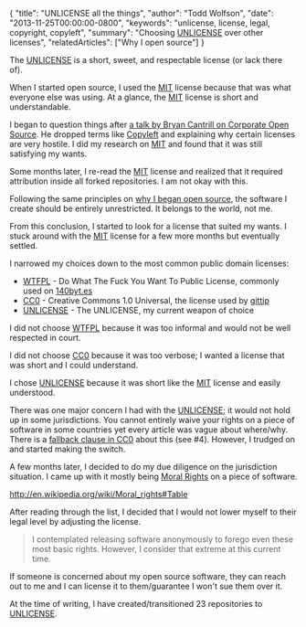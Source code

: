 {
  "title": "UNLICENSE all the things",
  "author": "Todd Wolfson",
  "date": "2013-11-25T00:00:00-0800",
  "keywords": "unlicense, license, legal, copyright, copyleft",
  "summary": "Choosing [UNLICENSE](http://unlicense.org/) over other licenses",
  "relatedArticles": ["Why I open source"]
}

The [UNLICENSE][] is a short, sweet, and respectable license (or lack there of).

[UNLICENSE]: http://unlicense.org/

When I started open source, I used the [MIT][] license because that was what everyone else was using. At a glance, the [MIT][] license is short and understandable.

[MIT]: http://choosealicense.com/licenses/mit/

I began to question things after [a talk by Bryan Cantrill on Corporate Open Source][bryan-cantrill]. He dropped terms like [Copyleft][] and explaining why certain licenses are very hostile. I did my research on [MIT][] and found that it was still satisfying my wants.

[bryan-cantrill]: http://smartos.org/2012/07/27/corporate-open-source-anti-patterns-doing-it-wrong/
[Copyleft]: http://en.wikipedia.org/wiki/Copyleft

Some months later, I re-read the [MIT][] license and realized that it required attribution inside all forked repositories. I am not okay with this.

Following the same principles on [why I began open source][], the software I create should be entirely unrestricted. It belongs to the world, not me.

[why I began open source]: /2013-04-22-why-i-open-source

From this conclusion, I started to look for a license that suited my wants. I stuck around with the [MIT][] license for a few more months but eventually settled.

I narrowed my choices down to the most common public domain licenses:

- [WTFPL][] - Do What The Fuck You Want To Public License, commonly used on [140byt.es][]
- [CC0][] - Creative Commons 1.0 Universal, the license used by [gittip][]
- [UNLICENSE][] - The UNLICENSE, my current weapon of choice

[WTFPL]: http://www.wtfpl.net/
[140byt.es]: http://140byt.es/
[CC0]: http://creativecommons.org/publicdomain/zero/1.0/
[gittip]: https://github.com/gittip/www.gittip.com/blob/10.1.42/CONTRIBUTING.md

I did not choose [WTFPL][] because it was too informal and would not be well respected in court.

I did not choose [CC0][] because it was too verbose; I wanted a license that was short and I could understand.

I chose [UNLICENSE][] because it was short like the [MIT][] license and easily understood.

There was one major concern I had with the [UNLICENSE][]; it would not hold up in some jurisdictions. You cannot entirely waive your rights on a piece of software in some countries yet every article was vague about where/why. There is a [fallback clause in CC0][] about this (see #4). However, I trudged on and started making the switch.

[fallback clause in CC0]: http://creativecommons.org/publicdomain/zero/1.0/legalcode

A few months later, I decided to do my due diligence on the jurisdiction situation. I came up with it mostly being [Moral Rights][] on a piece of software.

[Moral Rights]: http://en.wikipedia.org/wiki/Moral_rights

http://en.wikipedia.org/wiki/Moral_rights#Table

After reading through the list, I decided that I would not lower myself to their legal level by adjusting the license.

> I contemplated releasing software anonymously to forego even these most basic rights. However, I consider that extreme at this current time.

If someone is concerned about my open source software, they can reach out to me and I can license it to them/guarantee I won't sue them over it.

At the time of writing, I have created/transitioned 23 repositories to [UNLICENSE][].
